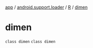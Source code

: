 [app](../../../index.md) / [android.support.loader](../../index.md) / [R](../index.md) / [dimen](./index.md)

# dimen

`class dimen`
`class dimen`